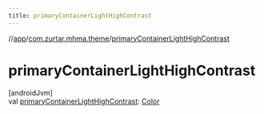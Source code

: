 ```yaml
---
title: primaryContainerLightHighContrast
---
```

//[app](../../index.html)/[com.zurtar.mhma.theme](index.html)/[primaryContainerLightHighContrast](primary-container-light-high-contrast.html)



# primaryContainerLightHighContrast



[androidJvm]\
val [primaryContainerLightHighContrast](primary-container-light-high-contrast.html): [Color](https://developer.android.com/reference/kotlin/androidx/compose/ui/graphics/Color.html)



